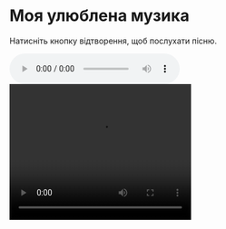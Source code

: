 <!DOCTYPE html>
<html lang="uk">
<head>
    <meta charset="UTF-8">
    <title>Приклад аудіо з посиланням</title>
</head>
<body>
    <h1>Моя улюблена музика</h1>
    <p>Натисніть кнопку відтворення, щоб послухати пісню.</p>
    <audio controls>
        <source src="/workspaces/hellyah 2025-01-26.mp3" type="audio/mpeg">
    </audio>
<video width="320" height="240" controls src="HELLYEAH-Black-Flag-Army-Official-Music-Video.mp4">
</video>
</body>
</html>
